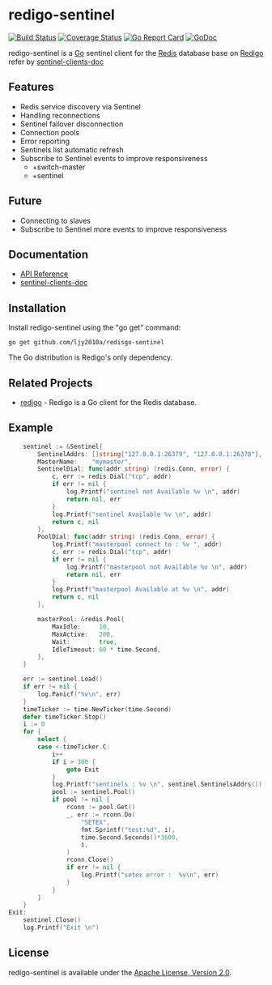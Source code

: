 redigo-sentinel
======
[![Build Status](https://travis-ci.org/ljy2010a/redisgo-sentinel.svg?branch=master)](https://travis-ci.org/ljy2010a/redisgo-sentinel)
[![Coverage Status](https://coveralls.io/repos/github/ljy2010a/redisgo-sentinel/badge.svg?branch=master)](https://coveralls.io/github/ljy2010a/redisgo-sentinel?branch=master)
[![Go Report Card](https://goreportcard.com/badge/github.com/ljy2010a/redisgo-sentinel)](https://goreportcard.com/report/github.com/ljy2010a/redisgo-sentinel)
[![GoDoc](https://godoc.org/github.com/ljy2010a/redisgo-sentinel?status.svg)](https://godoc.org/github.com/ljy2010a/redisgo-sentinel)

redigo-sentinel is a [Go](http://golang.org/) sentinel client for the [Redis](http://redis.io/) database base on [Redigo](https://github.com/garyburd/redigo) refer by [sentinel-clients-doc](http://redis.io/topics/sentinel-clients)

Features
--------
* Redis service discovery via Sentinel
* Handling reconnections
* Sentinel failover disconnection
* Connection pools
* Error reporting
* Sentinels list automatic refresh
* Subscribe to Sentinel events to improve responsiveness 
	- +switch-master
	- +sentinel

Future
------
* Connecting to slaves
* Subscribe to Sentinel more events to improve responsiveness 

Documentation
-------------
- [API Reference](https://godoc.org/github.com/ljy2010a/redigo-sentinel)
- [sentinel-clients-doc](http://redis.io/topics/sentinel-clients)


Installation
------------

Install redigo-sentinel using the "go get" command:

    go get github.com/ljy2010a/redisgo-sentinel

The Go distribution is Redigo's only dependency.

Related Projects
----------------
- [redigo](github.com/garyburd/redigo/redis) - Redigo is a Go client for the Redis database.

Example 
-------

``` go
	sentinel := &Sentinel{
		SentinelAddrs: []string{"127.0.0.1:26379", "127.0.0.1:26378"},
		MasterName:    "mymaster",
		SentinelDial: func(addr string) (redis.Conn, error) {
			c, err := redis.Dial("tcp", addr)
			if err != nil {
				log.Printf("sentinel not Available %v \n", addr)
				return nil, err
			}
			log.Printf("sentinel Available %v \n", addr)
			return c, nil
		},
		PoolDial: func(addr string) (redis.Conn, error) {
			log.Printf("masterpool connect to : %v ", addr)
			c, err := redis.Dial("tcp", addr)
			if err != nil {
				log.Printf("masterpool not Available %v \n", addr)
				return nil, err
			}
			log.Printf("masterpool Available at %v \n", addr)
			return c, nil
		},

		masterPool: &redis.Pool{
			MaxIdle:     10,
			MaxActive:   200,
			Wait:        true,
			IdleTimeout: 60 * time.Second,
		},
	}

	err := sentinel.Load()
	if err != nil {
		log.Panicf("%v\n", err)
	}
	timeTicker := time.NewTicker(time.Second)
	defer timeTicker.Stop()
	i := 0
	for {
		select {
		case <-timeTicker.C:
			i++
			if i > 300 {
				goto Exit
			}
			log.Printf("sentinels : %v \n", sentinel.SentinelsAddrs())
			pool := sentinel.Pool()
			if pool != nil {
				rconn := pool.Get()
				_, err := rconn.Do(
					"SETEX",
					fmt.Sprintf("test:%d", i),
					time.Second.Seconds()*3600,
					i,
				)
				rconn.Close()
				if err != nil {
					log.Printf("setex error :  %v\n", err)
				}
			}
		}
	}
Exit:
	sentinel.Close()
	log.Printf("Exit \n")
```

License
-------

redigo-sentinel is available under the [Apache License, Version 2.0](http://www.apache.org/licenses/LICENSE-2.0.html).
